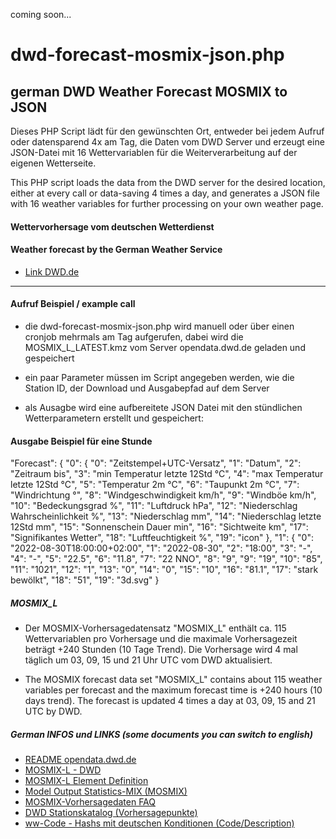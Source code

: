 coming soon...

# dwd-forecast-mosmix-json.php
## german DWD Weather Forecast MOSMIX to JSON

Dieses PHP Script lädt für den gewünschten Ort, entweder bei jedem Aufruf oder datensparend 4x am Tag, die Daten vom DWD Server und erzeugt eine JSON-Datei mit 16 Wettervariablen für die Weiterverarbeitung auf der eigenen Wetterseite.

This PHP script loads the data from the DWD server for the desired location, either at every call or data-saving 4 times a day, and generates a JSON file with 16 weather variables for further processing on your own weather page.

#### Wettervorhersage vom deutschen Wetterdienst
#### Weather forecast by the German Weather Service
- [Link DWD.de](https://www.dwd.de/)

---

#### Aufruf Beispiel / example call

- die dwd-forecast-mosmix-json.php wird manuell oder über einen cronjob mehrmals am Tag aufgerufen, dabei wird  die MOSMIX_L_LATEST.kmz vom Server opendata.dwd.de geladen und gespeichert

- ein paar Parameter müssen im Script angegeben werden, wie die Station ID, der Download und Ausgabepfad auf dem Server

- als Ausagbe wird eine aufbereitete JSON Datei mit den stündlichen Wetterparametern erstellt und gespeichert:


#### Ausgabe Beispiel für eine Stunde

"Forecast": {
 "0": {
      "0": "Zeitstempel+UTC-Versatz",
      "1": "Datum",
      "2": "Zeitraum bis",
      "3": "min Temperatur letzte 12Std °C",
      "4": "max Temperatur letzte 12Std °C",
      "5": "Temperatur 2m °C",
      "6": "Taupunkt 2m °C",
      "7": "Windrichtung °",
      "8": "Windgeschwindigkeit km/h",
      "9": "Windböe km/h",
      "10": "Bedeckungsgrad %",
      "11": "Luftdruck hPa",
      "12": "Niederschlag Wahrscheinlichkeit %",
      "13": "Niederschlag mm",
      "14": "Niederschlag letzte 12Std mm",
      "15": "Sonnenschein Dauer min",
      "16": "Sichtweite km",
      "17": "Signifikantes Wetter",
      "18": "Luftfeuchtigkeit %",
      "19": "icon"
    },
"1": {
      "0": "2022-08-30T18:00:00+02:00",
      "1": "2022-08-30",
      "2": "18:00",
      "3": "-",
      "4": "-",
      "5": "22.5",
      "6": "11.8",
      "7": "22 NNO",
      "8": "9",
      "9": "19",
      "10": "85",
      "11": "1021",
      "12": "1",
      "13": "0",
      "14": "0",
      "15": "10",
      "16": "81.1",
      "17": "stark bewölkt",
      "18": "51",
      "19": "3d.svg"
 }


##### MOSMIX_L
- Der MOSMIX-Vorhersagedatensatz "MOSMIX_L" enthält ca. 115 Wettervariablen pro Vorhersage und die maximale Vorhersagezeit beträgt +240 Stunden (10 Tage Trend). Die Vorhersage wird 4 mal täglich um 03, 09, 15 und 21 Uhr UTC vom DWD aktualisiert. 

- The MOSMIX forecast data set "MOSMIX_L" contains about 115 weather variables per forecast and the maximum forecast time is +240 hours (10 days trend). The forecast is updated 4 times a day at 03, 09, 15 and 21 UTC by DWD.


##### German INFOS und LINKS (some documents you can switch to english)
- [README opendata.dwd.de ](https://opendata.dwd.de/README.txt)
- [MOSMIX-L - DWD ](https://dwd-geoportal.de/products/G_FJM/)
- [MOSMIX-L Element Definition ](https://www.dwd.de/DE/leistungen/opendata/help/schluessel_datenformate/kml/mosmix_elemente_xls.xlsx?__blob=publicationFile&v=7)
- [Model Output Statistics-MIX (MOSMIX)](https://www.dwd.de/DE/leistungen/met_verfahren_mosmix/met_verfahren_mosmix.html)
- [MOSMIX-Vorhersagedaten FAQ](https://rcccm.dwd.de/DE/leistungen/met_verfahren_mosmix/faq/faq_mosmix_node.html)
- [DWD Stationskatalog (Vorhersagepunkte)](https://www.dwd.de/DE/leistungen/met_verfahren_mosmix/mosmix_stationskatalog.cfg?view=nasPublication&nn=16102)
- [ww-Code - Hashs mit deutschen Konditionen (Code/Description)](https://wetterkanal.kachelmannwetter.com/was-ist-der-ww-code-in-der-meteorologie/)

